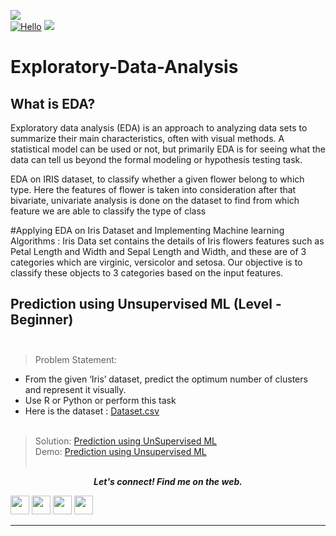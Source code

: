 [![](https://img.shields.io/badge/Author-Mohitshukla-green.svg)](https://github.com/Mstoned )<br>
[![Hello ](https://img.shields.io/badge/Hello!-Welcometo-brightgreen.svg?style=flat&logo=github)](https://github.com/Mstoned )
[![](https://img.shields.io/badge/Followme-Github-green.svg)](https://github.com/Mstoned )

# Exploratory-Data-Analysis

## What is EDA?
Exploratory data analysis (EDA) is an approach to analyzing data sets to summarize their main characteristics, 
 often with visual methods. A statistical model can be used or not, but primarily EDA is for seeing what the data 
 can tell us beyond the formal modeling or hypothesis testing task.
 
EDA on IRIS dataset, to classify whether a given flower belong to which type. Here the features of flower is taken into consideration after that bivariate, univariate analysis is done on the dataset to find from which feature we are able to classify the type of class

#Applying EDA on Iris Dataset and Implementing Machine learning Algorithms :
Iris Data set contains the details of Iris flowers features such as Petal Length and Width and Sepal Length and Width, and these are of 3 categories which are virginic, versicolor and setosa. Our objective is to classify these objects to 3 categories based on the input features.


## Prediction using Unsupervised ML (Level - Beginner)<br><br>
> Problem Statement:
- From the given ‘Iris’ dataset, predict the optimum number of clusters and
represent it visually.<br>
- Use R or Python or perform this task<br>
- Here is the dataset :
<a href="################################################################################################">Dataset.csv</a><br><br>
> Solution:
<a href="https://github.com/Mstoned/THE-SPARKS-FOUNDATION/"> Prediction using UnSupervised ML</a><br>
> Demo:
<a href="#">Prediction using Unsupervised ML</a><br><br>



<p align="center">
  <b><i>Let's connect! Find me on the web.</i></b>

[<img height="30" src = "https://img.shields.io/badge/Youtube-%23E4405F.svg?&style=for-the-badge&logo=Youtube&logoColor=white">][Youtube] 
[<img height="30" src = "https://img.shields.io/badge/gmail-c14438?&style=for-the-badge&logo=gmail&logoColor=white">][gmail] 
[<img height="30" src="https://img.shields.io/badge/linkedin-blue.svg?&style=for-the-badge&logo=linkedin&logoColor=white" />][LinkedIn]
[<img height="30" src="https://img.shields.io/badge/github-black.svg?&style=for-the-badge&logo=github&logoColor=white" />][Github]
<br />
<hr />

[youtube]:https://www.youtube.com/playlist?list=PLWcSxRTjU9nA8J4xLTZ0OzVxCnZEEM3G3
[gmail]: mailto:iammohitshukla9@gmail.com
[linkedin]: https://www.linkedin.com/in/mohit-shukla-597170141/
[github]: https://github.com/Mstoned 

